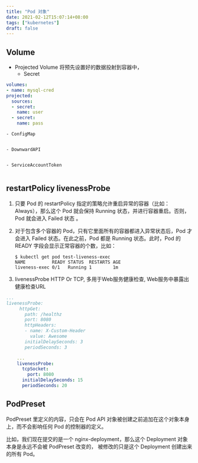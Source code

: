```yaml
---
title: "Pod 对象"
date: 2021-02-12T15:07:14+08:00
tags: ["kubernetes"]
draft: false
---
```


## Volume
- Projected Volume 将预先设置好的数据投射到容器中，
    - Secret
~~~yaml
volumes: 
- name: mysql-cred 
projected: 
  sources: 
  - secret: 
    name: user 
  - secret: 
    name: pass
~~~
    - ConfigMap
~~~
~~~
    - DownwardAPI
~~~
~~~
    - ServiceAccountToken
~~~
~~~
  
## restartPolicy livenessProbe
1. 只要 Pod 的 restartPolicy 指定的策略允许重启异常的容器（比如：Always），那么这个 Pod 就会保持 Running 状态，并进行容器重启。否则，Pod 就会进入 Failed 状态 。 
2. 对于包含多个容器的 Pod，只有它里面所有的容器都进入异常状态后，Pod 才会进入 Failed 状态。在此之前，Pod 都是 Running 状态。此时，Pod 的 READY 字段会显示正常容器的个数，比如：
   ~~~shell
   $ kubectl get pod test-liveness-exec
   NAME          READY STATUS  RESTARTS AGE
   liveness-exec 0/1   Running 1        1m
   ~~~

3. livenessProbe HTTP Or TCP, 多用于Web服务健康检查, Web服务中暴露出健康检查URL
~~~yaml
...
livenessProbe:
     httpGet:
       path: /healthz
       port: 8080
       httpHeaders:
       - name: X-Custom-Header
         value: Awesome
       initialDelaySeconds: 3
       periodSeconds: 3
~~~
~~~yaml
    ...
    livenessProbe:
      tcpSocket:
        port: 8080
      initialDelaySeconds: 15
      periodSeconds: 20
~~~

## PodPreset
PodPreset 里定义的内容，只会在 Pod API 对象被创建之前追加在这个对象本身上，而不会影响任何 Pod 的控制器的定义。

比如，我们现在提交的是一个 nginx-deployment，那么这个 Deployment 对象本身是永远不会被 PodPreset 改变的， 被修改的只是这个 Deployment 创建出来的所有 Pod。
